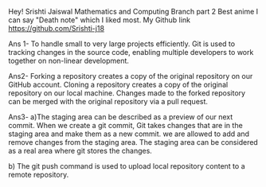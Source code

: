 Hey!
Srishti Jaiswal
Mathematics and Computing Branch part 2
Best anime I can say "Death note" which I liked most.
My Github link <link>https://github.com/Srishti-j18</link>

Ans 1- To handle small to very large projects efficiently. Git is used to tracking changes in the source code, enabling multiple developers to work together on non-linear development.

Ans2- Forking a repository creates a copy of the original repository on our GitHub account. Cloning a repository creates a copy of the original repository on our local machine. Changes made to the forked repository can be merged with the original repository via a pull request.

Ans3-
a)The staging area can be described as a preview of our next commit. When we create a git commit, Git takes changes that are in the staging area and make them as a new commit. we are allowed to add and remove changes from the staging area. The staging area can be considered as a real area where git stores the changes.

b) The git push command is used to upload local repository content to a remote repository.

